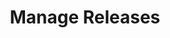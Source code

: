 ---
title: Manage Releases
excerpt: ''
deprecated: false
hidden: true
metadata:
  title: ''
  description: ''
  robots: index
next:
  description: ''
---